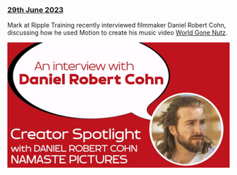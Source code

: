 ### [29th June 2023](/news/20230629)

Mark at Ripple Training recently interviewed filmmaker Daniel Robert Cohn, discussing how he used Motion to create his music video [World Gone Nutz](https://www.youtube.com/watch?v=--70I4a_F1w&t=0s).

[![](/static/daniel-robert-cohn.jpg)](https://www.youtube.com/watch?v=nwd-D9xUECQ)
